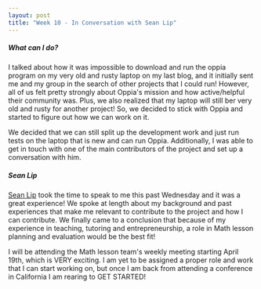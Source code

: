 ```yaml
---
layout: post
title: "Week 10 - In Conversation with Sean Lip"
---
```


##### What can I do?
I talked about how it was impossible to download and run the oppia program on my very old and rusty laptop on my last blog, and it initially sent me and my group in the search of other projects that I could run! However, all of us felt pretty strongly about Oppia's mission and how active/helpful their community was. Plus, we also realized that my laptop will still ber very old and rusty for another project! So, we decided to stick with Oppia and started to figure out how we can work on it. 
<!--more-->



We decided that we can still split up the development work and just run tests on the laptop that is new and can run Oppia. Additionally, I was able to get in touch with one of the main contributors of the project and set up a conversation with him. 


##### Sean Lip
[Sean Lip](https://github.com/seanlip) took the time to speak to me this past Wednesday and it was a great experience! We spoke at length about my background and past experiences that make me relevant to contribute to the project and how I can contribute. We finally came to a conclusion that because of my experience in teaching, tutoring and entrepreneurship, a role in Math lesson planning and evaluation would be the best fit! 

I will be attending the Math lesson team's weekly meeting starting April 19th, which is VERY exciting. I am yet to be assigned a proper role and work that I can start working on, but once I am back from attending a conference in California I am rearing to GET STARTED! 




